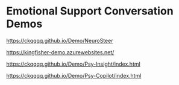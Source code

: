 # Emotional Support Conversation Demos
https://ckqqqq.github.io/Demo/NeuroSteer

https://kingfisher-demo.azurewebsites.net/

https://ckqqqq.github.io/Demo/Psy-Insight/index.html

https://ckqqqq.github.io/Demo/Psy-Copilot/index.html


